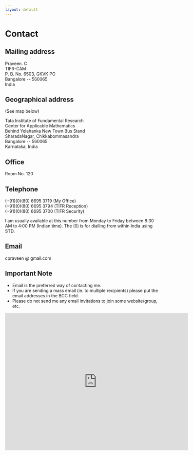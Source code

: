 ```yaml
---
layout: default
---
```


# Contact

## Mailing address

Praveen. C  
TIFR-CAM  
P. B. No. 6503, GKVK PO  
Bangalore -- 560065  
India

## Geographical address

(See map below)

Tata Institute of Fundamental Research  
Center for Applicable Mathematics  
Behind Yelahanka New Town Bus Stand  
SharadaNagar, Chikkabommasandra  
Bangalore -- 560065  
Karnataka, India

## Office

Room No. 120

## Telephone

(+91)(0)(80) 6695 3719 (My Office)  
(+91)(0)(80) 6695 3794 (TIFR Reception)  
(+91)(0)(80) 6695 3700 (TIFR Security)

I am usually available at this number from Monday to Friday between 8:30 AM to 4:00 PM (Indian time). The (0) is for dialling from within India using STD.

## Email

cpraveen @ gmail.com

## Important Note

* Email is the preferred way of contacting me.
* If you are sending a mass email (ie. to multiple recipients) please put the email addresses in the BCC field.
* Please do not send me any email invitations to join some website/group, etc.

<p style="text-align:center;">
<iframe src="https://www.google.com/maps/embed?pb=!1m14!1m8!1m3!1d15544.343870278963!2d77.576731!3d13.093738!3m2!1i1024!2i768!4f13.1!3m3!1m2!1s0x0%3A0x24b3b29221f7ee50!2sTIFR+Centre+for+Applicable+Mathematics!5e0!3m2!1sen!2sus!4v1445236857442" width="600" height="450" frameborder="0" style="border:0" allowfullscreen></iframe>
</p>
